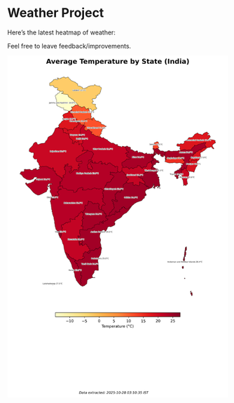 # Weather Project

Here’s the latest heatmap of weather:

Feel free to leave feedback/improvements.

![India Heatmap](docs/assets/india_heatmap.png?v=FFE6D5)

